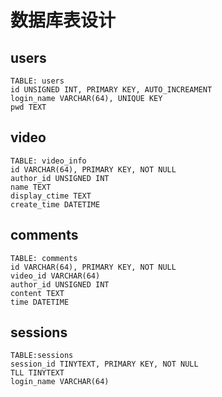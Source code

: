 # 数据库表设计

## users
```
TABLE: users
id UNSIGNED INT, PRIMARY KEY, AUTO_INCREAMENT
login_name VARCHAR(64), UNIQUE KEY
pwd TEXT
```

## video
```
TABLE: video_info
id VARCHAR(64), PRIMARY KEY, NOT NULL
author_id UNSIGNED INT
name TEXT
display_ctime TEXT
create_time DATETIME
```

## comments
```
TABLE: comments
id VARCHAR(64), PRIMARY KEY, NOT NULL
video_id VARCHAR(64)
author_id UNSIGNED INT
content TEXT
time DATETIME
```

## sessions
```
TABLE:sessions
session_id TINYTEXT, PRIMARY KEY, NOT NULL
TLL TINYTEXT
login_name VARCHAR(64)
```
